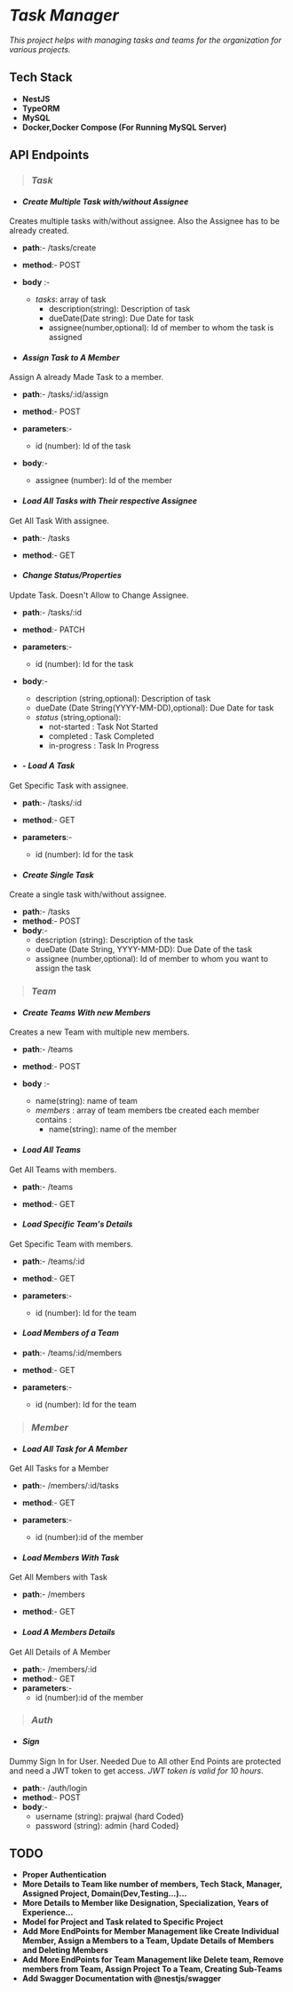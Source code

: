 # ***Task Manager***

*This project helps with managing tasks and teams for the organization for various projects.*

## **Tech Stack**
- **NestJS**
- **TypeORM**
- **MySQL**
- **Docker,Docker Compose (For Running MySQL Server)**


## **API Endpoints**

> ### *****Task*****

- ####  ***Create Multiple Task with/without Assignee***
Creates multiple tasks with/without assignee. Also the Assignee has to be already created. 

- **path**:- /tasks/create
- **method**:- POST
- **body** :-
  - *tasks*: array of task
    - description(string): Description of task
    - dueDate(Date string): Due Date for task
    - assignee(number,optional): Id of member to whom the task is assigned

- #### ***Assign Task to A Member***
Assign A already Made Task to a member.
- **path**:- /tasks/:id/assign
- **method**:- POST
- **parameters**:- 
  - id (number): Id of the task
- **body**:-
  - assignee (number): Id of the member

- #### ***Load All Tasks with Their respective Assignee***
Get All Task With assignee.
- **path**:- /tasks
- **method**:- GET

- #### ***Change Status/Properties***
Update Task. Doesn't Allow to Change Assignee.
- **path**:- /tasks/:id
- **method**:- PATCH
- **parameters**:-
  - id (number): Id for the task
- **body**:-
  - description (string,optional): Description of task
  - dueDate (Date String(YYYY-MM-DD),optional): Due Date for task
  - *status* (string,optional):
    - not-started : Task Not Started
    - completed : Task Completed
    - in-progress : Task In Progress

- #### - ***Load A Task***
Get Specific Task with assignee.
- **path**:- /tasks/:id
- **method**:- GET
- **parameters**:-
  - id (number): Id for the task

- #### ***Create Single Task***
Create a single task with/without assignee.
- **path**:- /tasks
- **method**:- POST
- **body**:-
  - description (string): Description of the task
  - dueDate (Date String, YYYY-MM-DD): Due Date of the task
  - assignee (number,optional): Id of member to whom  you want to assign the task

> ### *****Team*****

- #### ***Create Teams With new Members***
Creates a new Team with multiple new members.
- **path**:- /teams
- **method**:- POST
- **body** :-
  - name(string): name of team
  - *members* : array of team members tbe created each member contains :
    - name(string): name of the member

- #### ***Load All Teams***
Get All Teams with members.
- **path**:- /teams
- **method**:- GET

- #### ***Load Specific Team's Details***
Get Specific Team with members.
- **path**:- /teams/:id
- **method**:- GET
- **parameters**:-
  - id (number): Id for the team

- #### ***Load Members of a Team***
- **path**:- /teams/:id/members
- **method**:- GET
- **parameters**:-
  - id (number): Id for the team

> ### *****Member*****

- #### ***Load All Task for A Member***
Get All Tasks for a Member

- **path**:- /members/:id/tasks
- **method**:- GET
- **parameters**:-
  - id (number):id of the member

- #### ***Load Members With Task***
Get All Members with Task
- **path**:- /members
- **method**:- GET

- #### ***Load A Members Details***
Get All Details of A Member
- **path**:- /members/:id
- **method**:- GET
- **parameters**:-
  - id (number):id of the member

> ### *****Auth*****

- #### ***Sign***
Dummy Sign In for User. Needed Due to All other End Points are protected and need a JWT token to get access.
*JWT token is valid for 10 hours*. 
- **path**:- /auth/login
- **method**:- POST
- **body**:-
  - username (string): prajwal {hard Coded}
  - password (string): admin {hard Coded}


## **TODO**
- **Proper Authentication** 
- **More Details to Team like number of members, Tech Stack, Manager, Assigned Project, Domain(Dev,Testing...)...**
- **More Details to Member like Designation, Specialization, Years of Experience...**
- **Model for Project and Task related to Specific Project**
- **Add More EndPoints for Member Management like Create Individual Member,  Assign a Members to a Team, Update Details of Members and Deleting Members**
- **Add More EndPoints for Team Management like Delete team, Remove members from Team, Assign Project To a Team, Creating Sub-Teams**
- **Add Swagger Documentation with @nestjs/swagger**
